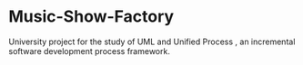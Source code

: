 # Music-Show-Factory
University project for the study of UML and Unified Process , an incremental software development process framework.
